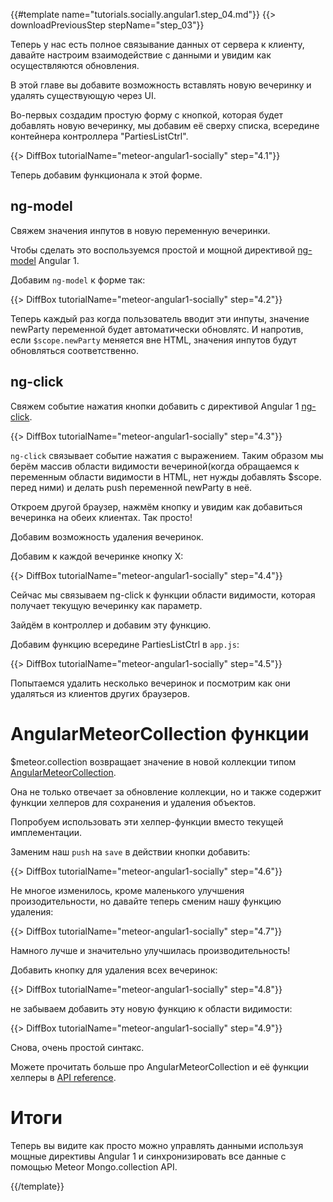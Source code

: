 {{#template name="tutorials.socially.angular1.step_04.md"}}
{{> downloadPreviousStep stepName="step_03"}}

Теперь у нас есть полное связывание данных от сервера к клиенту, давайте настроим взаимодействие с данными и увидим как осуществляются обновления.

В этой главе вы добавите возможность вставлять новую вечеринку и удалять существующую через UI.

Во-первых создадим простую форму с кнопкой, которая будет добавлять новую вечеринку, мы добавим её сверху списка, всередине контейнера контроллера "PartiesListCtrl".

{{> DiffBox tutorialName="meteor-angular1-socially" step="4.1"}}

Теперь добавим функционала к этой форме.

## ng-model

Свяжем значения инпутов в новую переменную вечеринки.

Чтобы сделать это воспользуемся простой и мощной директивой [ng-model](https://docs.angularjs.org/api/ng/directive/ngModel) Angular 1.

Добавим `ng-model` к форме так:

{{> DiffBox tutorialName="meteor-angular1-socially" step="4.2"}}

Теперь каждый раз когда пользователь вводит эти инпуты, значение newParty переменной будет автоматически обновлятс. И напротив, если `$scope.newParty` меняется вне HTML, значения инпутов будут обновляться соответственно.

## ng-click

Свяжем событие нажатия кнопки добавить с директивой Angular 1 [ng-click](https://docs.angularjs.org/api/ng/directive/ngClick).

{{> DiffBox tutorialName="meteor-angular1-socially" step="4.3"}}

`ng-click` связывает событие нажатия с выражением.
Таким образом мы берём массив области видимости вечериной(когда обращаемся к переменным области видимости в HTML, нет нужды добавлять $scope. перед ними) и делать push переменной newParty в неё.

Откроем другой браузер, нажмём кнопку и увидим как добавиться вечеринка на обеих клиентах. Так просто!


Добавим возможность удаления вечеринок.

Добавим к каждой вечеринке кнопку Х:

{{> DiffBox tutorialName="meteor-angular1-socially" step="4.4"}}

Сейчас мы связываем ng-click к функции области видимости, которая получает текущую вечеринку как параметр.

Зайдём в контроллер и добавим эту функцию.

Добавим функцию всередине PartiesListCtrl в `app.js`:

{{> DiffBox tutorialName="meteor-angular1-socially" step="4.5"}}

Попытаемся удалить несколько вечеринок и посмотрим как они удаляться из клиентов других браузеров.

# AngularMeteorCollection функции

$meteor.collection возвращает значение в новой коллекции типом [AngularMeteorCollection](/api/AngularMeteorCollection).

Она не только отвечает за обновление коллекции, но и также содержит функции хелперов для сохранения и удаления объектов.

Попробуем использовать эти хелпер-функции вместо текущей имплементации.

Заменим наш `push` на `save` в действии кнопки добавить:

{{> DiffBox tutorialName="meteor-angular1-socially" step="4.6"}}

Не многое изменилось, кроме маленького улучшения произодительности, но давайте теперь сменим нашу функцию удаления:

{{> DiffBox tutorialName="meteor-angular1-socially" step="4.7"}}

Намного лучше и значительно улучшилась производительность!

Добавить кнопку для удаления всех вечеринок:

{{> DiffBox tutorialName="meteor-angular1-socially" step="4.8"}}

не забываем добавить эту новую функцию к области видимости:

{{> DiffBox tutorialName="meteor-angular1-socially" step="4.9"}}

Снова, очень простой синтакс.

Можете прочитать больше про AngularMeteorCollection и её функции хелперы в [API reference](/api/AngularMeteorCollection).


# Итоги

Теперь вы видите как просто можно управлять данными используя мощные директивы Angular 1 и синхронизировать все данные с помощью Meteor Mongo.collection API.

{{/template}}
